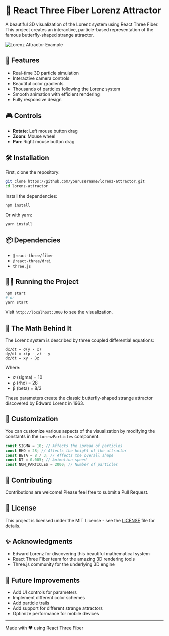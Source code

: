# 🦋 React Three Fiber Lorenz Attractor

A beautiful 3D visualization of the Lorenz system using React Three Fiber. This project creates an interactive, particle-based representation of the famous butterfly-shaped strange attractor.

![Lorenz Attractor Example](https://raw.githubusercontent.com/yourusername/repo/main/preview.gif)

## 🚀 Features

- Real-time 3D particle simulation
- Interactive camera controls
- Beautiful color gradients
- Thousands of particles following the Lorenz system
- Smooth animation with efficient rendering
- Fully responsive design

## 🎮 Controls

- **Rotate**: Left mouse button drag
- **Zoom**: Mouse wheel
- **Pan**: Right mouse button drag

## 🛠️ Installation

First, clone the repository:

```bash
git clone https://github.com/yourusername/lorenz-attractor.git
cd lorenz-attractor
```

Install the dependencies:

```bash
npm install
```

Or with yarn:

```bash
yarn install
```

## 📦 Dependencies

- `@react-three/fiber`
- `@react-three/drei`
- `three.js`

## 🏃‍♂️ Running the Project

```bash
npm start
# or
yarn start
```

Visit `http://localhost:3000` to see the visualization.

## 🔢 The Math Behind It

The Lorenz system is described by three coupled differential equations:

```
dx/dt = σ(y - x)
dy/dt = x(ρ - z) - y
dz/dt = xy - βz
```

Where:

- σ (sigma) = 10
- ρ (rho) = 28
- β (beta) = 8/3

These parameters create the classic butterfly-shaped strange attractor discovered by Edward Lorenz in 1963.

## 🎨 Customization

You can customize various aspects of the visualization by modifying the constants in the `LorenzParticles` component:

```javascript
const SIGMA = 10; // Affects the spread of particles
const RHO = 28; // Affects the height of the attractor
const BETA = 8 / 3; // Affects the overall shape
const DT = 0.005; // Animation speed
const NUM_PARTICLES = 2000; // Number of particles
```

## 🤝 Contributing

Contributions are welcome! Please feel free to submit a Pull Request.

## 📄 License

This project is licensed under the MIT License - see the [LICENSE](LICENSE) file for details.

## ✨ Acknowledgments

- Edward Lorenz for discovering this beautiful mathematical system
- React Three Fiber team for the amazing 3D rendering tools
- Three.js community for the underlying 3D engine

## 🎯 Future Improvements

- Add UI controls for parameters
- Implement different color schemes
- Add particle trails
- Add support for different strange attractors
- Optimize performance for mobile devices

---

Made with ❤️ using React Three Fiber
